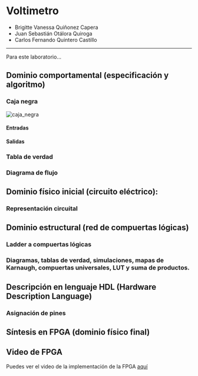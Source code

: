 # Voltimetro
- Brigitte Vanessa Quiñonez Capera
- Juan Sebastián Otálora Quiroga
- Carlos Fernando Quintero Castillo
---
Para este laboratorio...

## Dominio comportamental (especificación y algoritmo)
### Caja negra

![caja_negra](Imagenes/caja_negra.png)


#### Entradas

#### Salidas

### Tabla de verdad 

### Diagrama de flujo

## Dominio físico inicial (circuito eléctrico):
### Representación circuital

## Dominio estructural (red de compuertas lógicas)

### Ladder a compuertas lógicas

### Diagramas, tablas de verdad, simulaciones, mapas de Karnaugh, compuertas universales, LUT y suma de productos.

##  Descripción en lenguaje HDL (Hardware Description Language)


### Asignación de pines

## Síntesis en FPGA (dominio físico final)

## Video de FPGA 

Puedes ver el video de la implementación de la FPGA [aquí](https://www.youtube.com/watch?v=xz67W84lecs)
